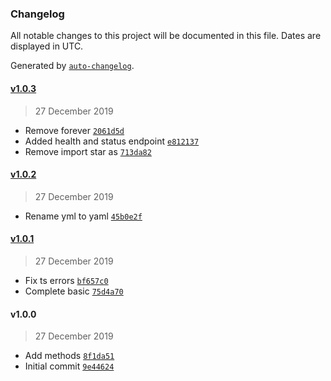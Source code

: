 ### Changelog

All notable changes to this project will be documented in this file. Dates are displayed in UTC.

Generated by [`auto-changelog`](https://github.com/CookPete/auto-changelog).

#### [v1.0.3](https://github.com/jvandenaardweg/playpost-synthesizer/compare/v1.0.2...v1.0.3)

> 27 December 2019

- Remove forever [`2061d5d`](https://github.com/jvandenaardweg/playpost-synthesizer/commit/2061d5d84ec6bbb8fccd2be2d86640b8ed712c34)
- Added health and status endpoint [`e812137`](https://github.com/jvandenaardweg/playpost-synthesizer/commit/e812137358ebd5320132f33a7b8a01fc3338335a)
- Remove import star as [`713da82`](https://github.com/jvandenaardweg/playpost-synthesizer/commit/713da82337c6460e49e8ff57119deb2776e8ca6d)

#### [v1.0.2](https://github.com/jvandenaardweg/playpost-synthesizer/compare/v1.0.1...v1.0.2)

> 27 December 2019

- Rename yml to yaml [`45b0e2f`](https://github.com/jvandenaardweg/playpost-synthesizer/commit/45b0e2fd7d9e15d76ba4c4e89992864316e243ec)

#### [v1.0.1](https://github.com/jvandenaardweg/playpost-synthesizer/compare/v1.0.0...v1.0.1)

> 27 December 2019

- Fix ts errors [`bf657c0`](https://github.com/jvandenaardweg/playpost-synthesizer/commit/bf657c0529a57e286f07dd9791295dce6fb1ca98)
- Complete basic [`75d4a70`](https://github.com/jvandenaardweg/playpost-synthesizer/commit/75d4a704dd505897a063c62fb10eb7d974e5a48b)

#### v1.0.0

> 27 December 2019

- Add methods [`8f1da51`](https://github.com/jvandenaardweg/playpost-synthesizer/commit/8f1da51e8f47c612a918c40d3c6835c538963a22)
- Initial commit [`9e44624`](https://github.com/jvandenaardweg/playpost-synthesizer/commit/9e4462468624840993bfd2f29cc29415802047a8)
